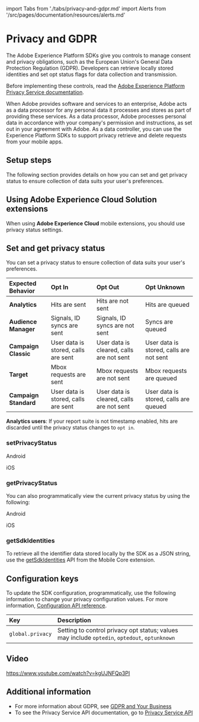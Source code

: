 import Tabs from './tabs/privacy-and-gdpr.md'
import Alerts from '/src/pages/documentation/resources/alerts.md'

# Privacy and GDPR

<Alerts query="platform=outdated-version&componentClass=InlineNestedAlert"/>

The Adobe Experience Platform SDKs give you controls to manage consent and privacy obligations, such as the European Union's General Data Protection Regulation (GDPR). Developers can retrieve locally stored identities and set opt status flags for data collection and transmission.

Before implementing these controls, read the [Adobe Experience Platform Privacy Service documentation](https://experienceleague.adobe.com/docs/experience-platform/privacy/home.html).

When Adobe provides software and services to an enterprise, Adobe acts as a data processor for any personal data it processes and stores as part of providing these services. As a data processor, Adobe processes personal data in accordance with your company's permission and instructions, as set out in your agreement with Adobe. As a data controller, you can use the Experience Platform SDKs to support privacy retrieve and delete requests from your mobile apps.

## Setup steps

The following section provides details on how you can set and get privacy status to ensure collection of data suits your user's preferences.

## Using Adobe Experience Cloud Solution extensions

When using **Adobe Experience Cloud** mobile extensions, you should use privacy status settings.

## Set and get privacy status

You can set a privacy status to ensure collection of data suits your user's preferences.

| **Expected Behavior** | Opt In | Opt Out | Opt Unknown |
| :-------------------- | :----- | :------ | :---------- |
| **Analytics** | Hits are sent | Hits are not sent | Hits are queued |
| **Audience** **Manager** | Signals, ID syncs are sent | Signals, ID syncs are not sent | Syncs are queued |
| **Campaign Classic** | User data is stored, calls are sent | User data is cleared, calls are not sent | User data is stored, calls are not sent |
| **Target** | Mbox requests are sent | Mbox requests are not sent | Mbox requests are queued |
| **Campaign Standard** | User data is stored, calls are sent | User data is cleared, calls are not sent | User data is stored, calls are queued |

<InlineAlert variant="info" slots="text"/>

**Analytics users**: If your report suite is not timestamp enabled, hits are discarded until the privacy status changes to `opt in`.

### setPrivacyStatus

<TabsBlock orientation="horizontal" slots="heading, content" repeat="2"/>

Android

<Tabs query="platform=android&task=set-privacy-status"/>

iOS

<Tabs query="platform=ios&task=set-privacy-status"/>

### getPrivacyStatus

You can also programmatically view the current privacy status by using the following:

<TabsBlock orientation="horizontal" slots="heading, content" repeat="2"/>

Android

<Tabs query="platform=android&task=get-privacy-status"/>

iOS

<Tabs query="platform=ios&task=get-privacy-status"/>

### getSdkIdentities

To retrieve all the identifier data stored locally by the SDK as a JSON string, use the [getSdkIdentities](./mobile-core/api-reference.md#getsdkidentities) API from the Mobile Core extension.

## Configuration keys

To update the SDK configuration, programmatically, use the following information to change your privacy configuration values. For more information, [Configuration API reference](./mobile-core/configuration/api-reference.md).

| Key | Description |
| :--- | :--- |
| `global.privacy` | Setting to control privacy opt status; values may include `optedin`, `optedout`, `optunknown` |

## Video

<Media slots="video"/>

<https://www.youtube.com/watch?v=kgUJNFQp3PI>

## Additional information

* For more information about GDPR, see [GDPR and Your Business](https://www.adobe.com/privacy/general-data-protection-regulation.html)
* To see the Privacy Service API documentation, go to [Privacy Service API](https://experienceleague.adobe.com/docs/experience-platform/privacy/home.html)
